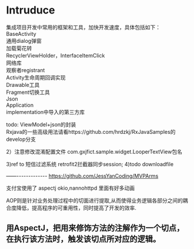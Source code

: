 # Intruduce
集成项目开发中常用的框架和工具，加快开发速度，具体包括如下：
BaseActivity  
通用dialog弹窗  
加载菊花转  
RecyclerViewHolder，InterfaceItemClick  
网络库  
观察者registrant  
Activity生命周期回调实现  
Drawable工具  
Fragment切换工具  
Json  
Application  
implementation中导入的第三方库  

todo: ViewModel+json的封装  
Rxjava的一些高级用法请看https://github.com/hrdzkj/RxJavaSamples的develop分支   


2）注意修改混淆配置文件 com.gxjfict.sample.widget.LooperTextView包名

3)ref to 短信过滤系统 retrofit2拦截器同步session;
4)todo downloadfile

——-------------
https://github.com/JessYanCoding/MVPArms

支付宝使用了 aspectj okio,nannohttpd  里面有好多动画

AOP则是针对业务处理过程中的切面进行提取,从而使得业务逻辑各部分之间的耦合度降低，提高程序的可重用性，同时提高了开发的效率.

用AspectJ，把用来修饰方法的注解作为一个切点，在执行该方法时，触发该切点所对应的逻辑。
-----------

